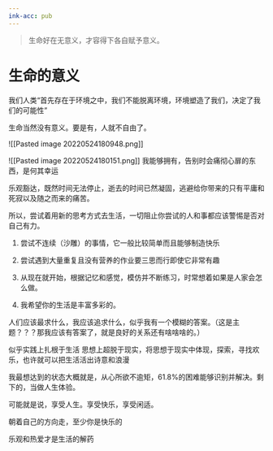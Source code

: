 ```yaml
---
ink-acc: pub
---
```


> 生命好在无意义，才容得下各自赋予意义。
# 生命的意义

我们人类“首先存在于环境之中，我们不能脱离环境，环境塑造了我们，决定了我们的可能性”

生命当然没有意义。要是有，人就不自由了。


![[Pasted image 20220524180948.png]]


![[Pasted image 20220524180151.png]]
我能够拥有，告别时会痛彻心扉的东西，是何其幸运



乐观豁达，既然时间无法停止，逝去的时间已然凝固，逃避给你带来的只有平庸和死寂以及随之而来的痛苦。

所以，尝试着用新的思考方式去生活，一切阻止你尝试的人和事都应该警惕是否对自己有力。

1.  尝试不连续（沙雕）的事情，它一般比较简单而且能够制造快乐
    
2.  尝试遇到大量重复且没有营养的作业要三思而行即使它非常有趣
    
3.  从现在就开始，根据记忆和感觉，模仿并不断练习，时常想着如果是人家会怎么做。
    
4.  我希望你的生活是丰富多彩的。




  


人们应该最求什么，我应该追求什么，似乎我有一个模糊的答案。（这是主题？？？那我应该有答案了，就是良好的关系还有啥啥啥的。）

  

似乎实践上扎根于生活 思想上超脱于现实，将思想于现实中体现，探索，寻找欢乐，也许就可以把生活活出诗意和浪漫




  

我最想达到的状态大概就是，从心所欲不逾矩，61.8%的困难能够识别并解决。剩下的，当做人生体验。

可能就是说，享受人生。享受快乐，享受闲适。


  

朝着自己的方向走，至少你是快乐的

乐观和热爱才是生活的解药